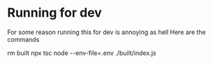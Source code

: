 # Running for dev

For some reason running this for dev is annoying as hell
Here are the commands

rm built
npx tsc
node --env-file=.env ./built/index.js